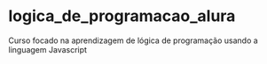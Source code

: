 # logica_de_programacao_alura
 Curso focado na aprendizagem de lógica de programação usando a linguagem Javascript
